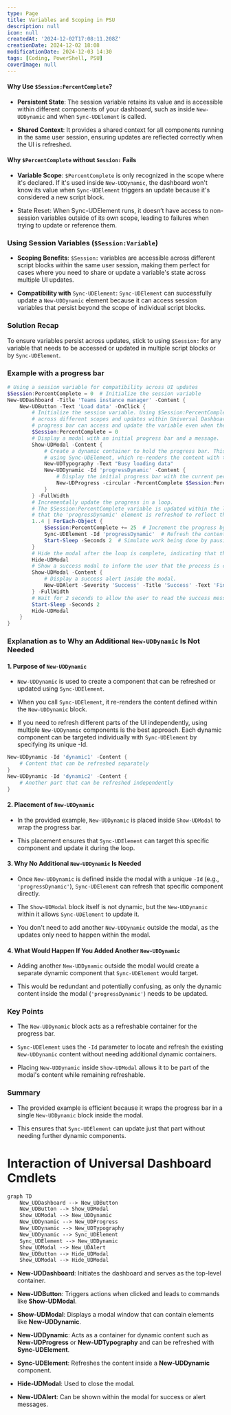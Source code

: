 ```yaml
---
type: Page
title: Variables and Scoping in PSU
description: null
icon: null
createdAt: '2024-12-02T17:08:11.208Z'
creationDate: 2024-12-02 18:08
modificationDate: 2024-12-03 14:30
tags: [Coding, PowerShell, PSU]
coverImage: null
---
```




#### Why Use `$Session:PercentComplete`?

- **Persistent State**: The session variable retains its value and is accessible within different components of your dashboard, such as inside `New-UDDynamic` and when `Sync-UDElement` is called.

- **Shared Context**: It provides a shared context for all components running in the same user session, ensuring updates are reflected correctly when the UI is refreshed.

#### Why `$PercentComplete` without `Session:` Fails

- **Variable Scope**: `$PercentComplete` is only recognized in the scope where it's declared. If it's used inside `New-UDDynamic`, the dashboard won't know its value when `Sync-UDElement` triggers an update because it's considered a new script block.

- State Reset: When Sync-UDElement runs, it doesn’t have access to non-session variables outside of its own scope, leading to failures when trying to update or reference them.

### Using Session Variables (`$Session:Variable`)

- **Scoping Benefits**: `$Session:` variables are accessible across different script blocks within the same user session, making them perfect for cases where you need to share or update a variable's state across multiple UI updates.

- **Compatibility with** `Sync-UDElement`: `Sync-UDElement` can successfully update a `New-UDDynamic` element because it can access session variables that persist beyond the scope of individual script blocks.

### Solution Recap

To ensure variables persist across updates, stick to using `$Session:` for any variable that needs to be accessed or updated in multiple script blocks or by `Sync-UDElement`.

### Example with a progress bar

```powershell
# Using a session variable for compatibility across UI updates
$Session:PercentComplete = 0  # Initialize the session variable
New-UDDashboard -Title 'Teams instance manager' -Content {
    New-UDButton -Text 'Load data' -OnClick {
        # Initialize the session variable. Using $Session:PercentComplete allows the variable to persist
        # across different scopes and updates within Universal Dashboard. This ensures that the
        # progress bar can access and update the variable even when the UI is refreshed.
        $Session:PercentComplete = 0
        # Display a modal with an initial progress bar and a message.
        Show-UDModal -Content {
            # Create a dynamic container to hold the progress bar. This container will be updated later
            # using Sync-UDElement, which re-renders the content with the current value of $Session:PercentComplete.
            New-UDTypography -Text "Busy loading data"
            New-UDDynamic -Id 'progressDynamic' -Content {
                # Display the initial progress bar with the current percent complete.
                New-UDProgress -circular -PercentComplete $Session:PercentComplete
            }
        } -FullWidth
        # Incrementally update the progress in a loop.
        # The $Session:PercentComplete variable is updated within the loop, and Sync-UDElement ensures
        # that the 'progressDynamic' element is refreshed to reflect the new value.
        1..4 | ForEach-Object {
            $Session:PercentComplete += 25  # Increment the progress by 25%
            Sync-UDElement -Id 'progressDynamic'  # Refresh the content of 'progressDynamic' with the updated value
            Start-Sleep -Seconds 2  # Simulate work being done by pausing for 2 seconds
        }
        # Hide the modal after the loop is complete, indicating that the data loading process is finished.
        Hide-UDModal
        # Show a success modal to inform the user that the process is complete.
        Show-UDModal -Content {
            # Display a success alert inside the modal.
            New-UDAlert -Severity 'Success' -Title 'Success' -Text 'Finished loading data' -Id 'alert5'
        } -FullWidth
        # Wait for 2 seconds to allow the user to read the success message, then hide the modal.
        Start-Sleep -Seconds 2
        Hide-UDModal
    }
}
```

### Explanation as to Why an Additional `New-UDDynamic` Is Not Needed

#### 1. **Purpose of** `New-UDDynamic`

- `New-UDDynamic` is used to create a component that can be refreshed or updated using `Sync-UDElement`.

- When you call `Sync-UDElement`, it re-renders the content defined within the `New-UDDynamic` block.

- If you need to refresh different parts of the UI independently, using multiple `New-UDDynamic` components is the best approach.
Each dynamic component can be targeted individually with `Sync-UDElement` by specifying its unique -Id.

```powershell
New-UDDynamic -Id 'dynamic1' -Content {
    # Content that can be refreshed separately
}
New-UDDynamic -Id 'dynamic2' -Content {
    # Another part that can be refreshed independently
}
```

#### 2. **Placement of** `New-UDDynamic`

- In the provided example, `New-UDDynamic` is placed inside `Show-UDModal` to wrap the progress bar.

- This placement ensures that `Sync-UDElement` can target this specific component and update it during the loop.

#### 3. **Why No Additional** `New-UDDynamic` **Is Needed**

- Once `New-UDDynamic` is defined inside the modal with a unique `-Id` (e.g., `'progressDynamic'`), `Sync-UDElement` can refresh that specific component directly.

- The `Show-UDModal` block itself is not dynamic, but the `New-UDDynamic` within it allows `Sync-UDElement` to update it.

- You don't need to add another `New-UDDynamic` outside the modal, as the updates only need to happen within the modal.

#### 4. **What Would Happen If You Added Another** `New-UDDynamic`

- Adding another `New-UDDynamic` outside the modal would create a separate dynamic component that `Sync-UDElement` would target.

- This would be redundant and potentially confusing, as only the dynamic content inside the modal (`'progressDynamic'`) needs to be updated.

### Key Points

- The `New-UDDynamic` block acts as a refreshable container for the progress bar.

- `Sync-UDElement` uses the `-Id` parameter to locate and refresh the existing `New-UDDynamic` content without needing additional dynamic containers.

- Placing `New-UDDynamic` inside `Show-UDModal` allows it to be part of the modal's content while remaining refreshable.

### Summary

- The provided example is efficient because it wraps the progress bar in a single `New-UDDynamic` block inside the modal.

- This ensures that `Sync-UDElement` can update just that part without needing further dynamic components.

# Interaction of Universal Dashboard Cmdlets

```markdown
graph TD
    New_UDDashboard --> New_UDButton
    New_UDButton --> Show_UDModal
    Show_UDModal --> New_UDDynamic
    New_UDDynamic --> New_UDProgress
    New_UDDynamic --> New_UDTypography
    New_UDDynamic --> Sync_UDElement
    Sync_UDElement --> New_UDDynamic
    Show_UDModal --> New_UDAlert
    New_UDButton --> Hide_UDModal
    Show_UDModal --> Hide_UDModal
```

- **New-UDDashboard**: Initiates the dashboard and serves as the top-level container.

- **New-UDButton**: Triggers actions when clicked and leads to commands like **Show-UDModal**.

- **Show-UDModal**: Displays a modal window that can contain elements like **New-UDDynamic**.

- **New-UDDynamic**: Acts as a container for dynamic content such as **New-UDProgress** or **New-UDTypography** and can be refreshed with **Sync-UDElement**.

- **Sync-UDElement**: Refreshes the content inside a **New-UDDynamic** component.

- **Hide-UDModal**: Used to close the modal.

- **New-UDAlert**: Can be shown within the modal for success or alert messages.

